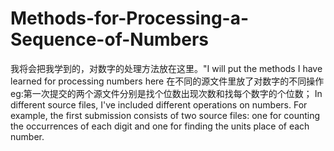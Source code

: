 # Methods-for-Processing-a-Sequence-of-Numbers
我将会把我学到的，对数字的处理方法放在这里。"I will put the methods I have learned for processing numbers here
在不同的源文件里放了对数字的不同操作eg:第一次提交的两个源文件分别是找个位数出现次数和找每个数字的个位数；
In different source files, I've included different operations on numbers. For example, the first submission consists of two source files: one for counting the occurrences of each digit and one for finding the units place of each number.

